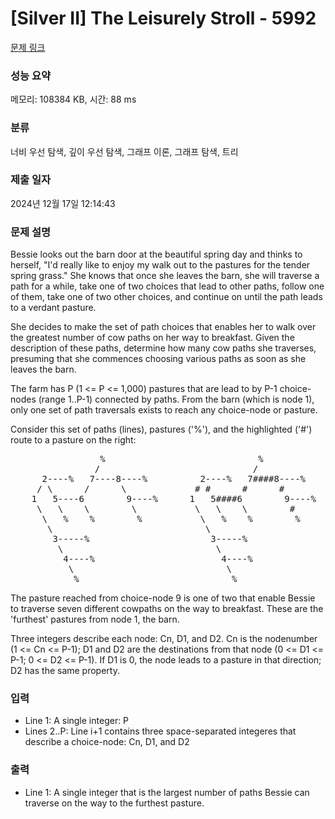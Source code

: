 # [Silver II] The Leisurely Stroll - 5992 

[문제 링크](https://www.acmicpc.net/problem/5992) 

### 성능 요약

메모리: 108384 KB, 시간: 88 ms

### 분류

너비 우선 탐색, 깊이 우선 탐색, 그래프 이론, 그래프 탐색, 트리

### 제출 일자

2024년 12월 17일 12:14:43

### 문제 설명

<p>Bessie looks out the barn door at the beautiful spring day and thinks to herself, "I'd really like to enjoy my walk out to the pastures for the tender spring grass." She knows that once she leaves the barn, she will traverse a path for a while, take one of two choices that lead to other paths, follow one of them, take one of two other choices, and continue on until the path leads to a verdant pasture.</p>

<p>She decides to make the set of path choices that enables her to walk over the greatest number of cow paths on her way to breakfast. Given the description of these paths, determine how many cow paths she traverses, presuming that she commences choosing various paths as soon as she leaves the barn.</p>

<p>The farm has P (1 <= P <= 1,000) pastures that are lead to by P-1 choice-nodes (range 1..P-1) connected by paths. From the barn (which is node 1), only one set of path traversals exists to reach any choice-node or pasture.</p>

<p>Consider this set of paths (lines), pastures ('%'), and the highlighted ('#') route to a pasture on the right:</p>

<pre>                 %                             %
                /                             /
      2----%   7----8----%          2----%   7####8----%
     / \      /      \             # #      #      #
    1   5----6        9----%      1   5####6        9----%
     \   \    \        \           \   \    \        #
      \   %    %        %           \   %    %        %
       \                             \
        3-----%                       3-----%
         \                             \
          4----%                        4----%
           \                             \
            %                             %</pre>

<p>The pasture reached from choice-node 9 is one of two that enable Bessie to traverse seven different cowpaths on the way to breakfast. These are the 'furthest' pastures from node 1, the barn.</p>

<p>Three integers describe each node: Cn, D1, and D2. Cn is the nodenumber (1 <= Cn <= P-1); D1 and D2 are the destinations from that node (0 <= D1 <= P-1; 0 <= D2 <= P-1). If D1 is 0, the node leads to a pasture in that direction; D2 has the same property.</p>

### 입력 

 <ul>
	<li>Line 1: A single integer: P</li>
	<li>Lines 2..P: Line i+1 contains three space-separated integeres that describe a choice-node: Cn, D1, and D2</li>
</ul>

<p> </p>

### 출력 

 <ul>
	<li>Line 1: A single integer that is the largest number of paths Bessie can traverse on the way to the furthest pasture.</li>
</ul>

<p> </p>

